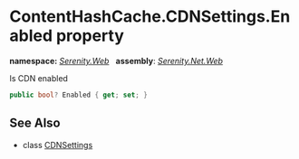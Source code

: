 # ContentHashCache.CDNSettings.Enabled property
**namespace:** *[Serenity.Web](../../README.md#serenity.web-namespace)*   **assembly**: *[Serenity.Net.Web](../../README.md)*

Is CDN enabled

```csharp
public bool? Enabled { get; set; }
```

## See Also

* class [CDNSettings](../ContentHashCache.CDNSettings.md)